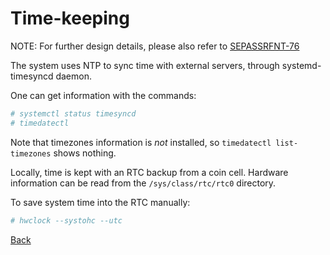 # Time-keeping

NOTE: For further design details, please also refer to [SEPASSRFNT-76](https://jira.open-groupe.com/browse/SEPASSRFNT-76)

The system uses NTP to sync time with external servers, through systemd-timesyncd daemon.

One can get information with the commands:
```bash
# systemctl status timesyncd
# timedatectl
```

Note that timezones information is *not* installed, so `timedatectl list-timezones` shows nothing.

Locally, time is kept with an RTC backup from a coin cell. Hardware information can be read from the `/sys/class/rtc/rtc0` directory.

To save system time into the RTC manually:
```bash
# hwclock --systohc --utc
```

[Back](toc.md)
